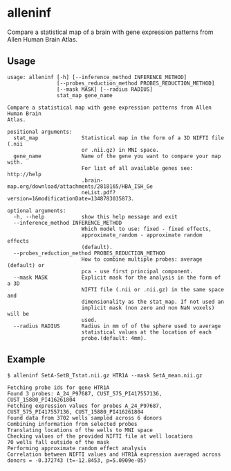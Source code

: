 alleninf
========

Compare a statistical map of a brain with gene expression patterns from Allen Human Brain Atlas.

Usage
-----


    usage: alleninf [-h] [--inference_method INFERENCE_METHOD]
                    [--probes_reduction_method PROBES_REDUCTION_METHOD]
                    [--mask MASK] [--radius RADIUS]
                    stat_map gene_name
    
    Compare a statistical map with gene expression patterns from Allen Human Brain
    Atlas.
    
    positional arguments:
      stat_map              Statistical map in the form of a 3D NIFTI file (.nii
                            or .nii.gz) in MNI space.
      gene_name             Name of the gene you want to compare your map with.
                            For list of all available genes see: http://help
                            .brain-map.org/download/attachments/2818165/HBA_ISH_Ge
                            neList.pdf?version=1&modificationDate=1348783035873.
    
    optional arguments:
      -h, --help            show this help message and exit
      --inference_method INFERENCE_METHOD
                            Which model to use: fixed - fixed effects,
                            approximate_random - approximate random effects
                            (default).
      --probes_reduction_method PROBES_REDUCTION_METHOD
                            How to combine multiple probes: average (default) or
                            pca - use first principal component.
      --mask MASK           Explicit mask for the analysis in the form of a 3D
                            NIFTI file (.nii or .nii.gz) in the same space and
                            dimensionality as the stat_map. If not used an
                            implicit mask (non zero and non NaN voxels) will be
                            used.
      --radius RADIUS       Radius in mm of of the sphere used to average
                            statistical values at the location of each
                            probe.(default: 4mm).


Example
-------

    $ alleninf SetA-SetB_Tstat.nii.gz HTR1A --mask SetA_mean.nii.gz

    Fetching probe ids for gene HTR1A
    Found 3 probes: A_24_P97687, CUST_575_PI417557136, CUST_15880_PI416261804
    Fetching expression values for probes A_24_P97687, CUST_575_PI417557136, CUST_15880_PI416261804
    Found data from 3702 wells sampled across 6 donors
    Combining information from selected probes
    Translating locations of the wells to MNI space
    Checking values of the provided NIFTI file at well locations
    70 wells fall outside of the mask
    Performing approximate random effect analysis
    Correlation between NIFTI values and HTR1A expression averaged across donors = -0.372743 (t=-12.8453, p=5.0909e-05)
